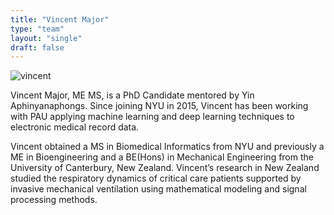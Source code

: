 ```yaml
---
title: "Vincent Major"
type: "team"
layout: "single"
draft: false
---
```


<img src="/img/vincent.jpg" alt="vincent" class="avatar-large img-circle">

Vincent Major, ME MS, is a PhD Candidate mentored by Yin Aphinyanaphongs.
Since joining NYU in 2015, Vincent has been working with PAU applying machine learning and deep learning techniques to electronic medical record data. 

Vincent obtained a MS in Biomedical Informatics from NYU and previously a ME in Bioengineering and a BE(Hons) in Mechanical Engineering from the University of Canterbury, New Zealand. 
Vincent’s research in New Zealand studied the respiratory dynamics of critical care patients supported by invasive mechanical ventilation using mathematical modeling and signal processing methods.
